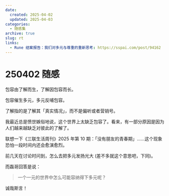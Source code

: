 ```yaml
---
date:
  created: 2025-04-02
  updated: 2025-04-03
categories:
  - 随感集
archive: true
slug: rt
links:
  - Rune 结案报告：我们对多元与尊重的重新思考: https://sspai.com/post/94162
---
```

# 250402 随感

包容由了解而生，了解因包容而长。

包容催生多元，多元反哺包容。

<!-- more -->

了解指的是了解其「真实情况」，而不是偏听或者营销号。

我最近总是愤世嫉俗地说，这个世界上太缺乏包容了。看来，有一部分原因是因为人们越来越缺乏对彼此的了解了。

联想一下《三联生活周刊》2025 年第 10 期：「没有朋友的青春期」……这个现象恐怕一段时间内还会愈演愈烈。

前几天在讨论时问到，怎么去把多元发扬光大 (差不多就这个意思吧，下同)。

而磊哥回答是说：

> 一个一元的世界中怎么可能容纳得下多元呢？

诚哉斯言！
